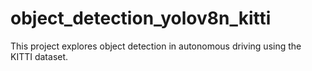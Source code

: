 # object_detection_yolov8n_kitti
This project explores object detection in autonomous driving using the KITTI dataset. 
